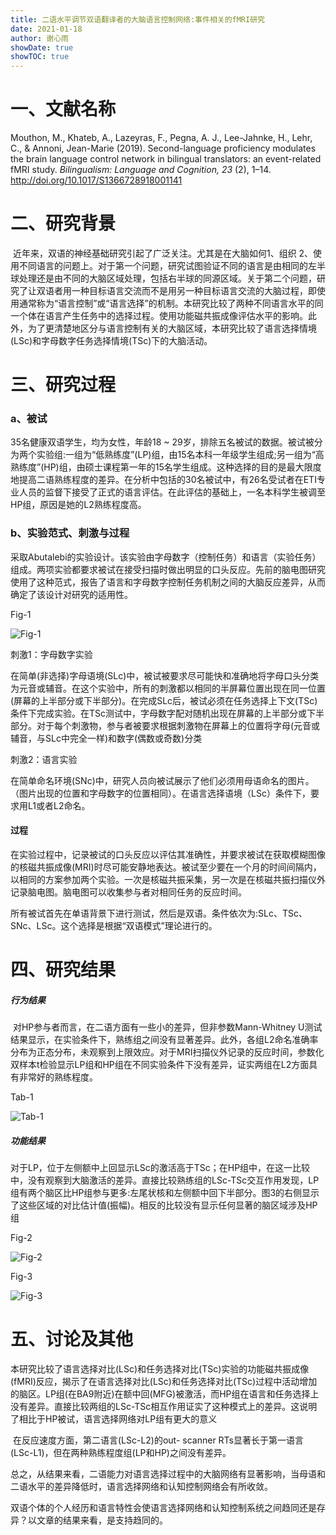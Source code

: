 ```yaml
---
title: 二语水平调节双语翻译者的大脑语言控制网络:事件相关的fMRI研究
date: 2021-01-18
author: 谢心雨
showDate: true
showTOC: true
---
```


# 一、文献名称

Mouthon, M., Khateb, A., Lazeyras, F., Pegna, A. J., Lee-Jahnke, H.,  Lehr, C., & Annoni, Jean-Marie (2019). Second-language proficiency modulates the brain language control network in bilingual translators: an event-related fMRI study. *Bilingualism: Language and Cognition, 23* (2), 1–14. http://doi.org/10.1017/S1366728918001141 

# 二、研究背景

​		近年来，双语的神经基础研究引起了广泛关注。尤其是在大脑如何1、组织 2、使用不同语言的问题上。对于第一个问题，研究试图验证不同的语言是由相同的左半球处理还是由不同的大脑区域处理，包括右半球的同源区域。关于第二个问题，研究了让双语者用一种目标语言交流而不是用另一种目标语言交流的大脑过程，即使用通常称为“语言控制”或“语言选择”的机制。本研究比较了两种不同语言水平的同一个体在语言产生任务中的选择过程。使用功能磁共振成像评估水平的影响。此外，为了更清楚地区分与语言控制有关的大脑区域，本研究比较了语言选择情境(LSc)和字母数字任务选择情境(TSc)下的大脑活动。

# 三、研究过程

### a、被试

35名健康双语学生，均为女性，年龄18 ~ 29岁，排除五名被试的数据。被试被分为两个实验组:一组为“低熟练度”(LP)组，由15名本科一年级学生组成;另一组为“高熟练度”(HP)组，由硕士课程第一年的15名学生组成。这种选择的目的是最大限度地提高二语熟练程度的差异。在分析中包括的30名被试中，有26名受试者在ETI专业人员的监督下接受了正式的语言评估。在此评估的基础上，一名本科学生被调至HP组，原因是她的L2熟练程度高。

### b、实验范式、刺激与过程

​		采取Abutalebi的实验设计。该实验由字母数字（控制任务）和语言（实验任务）组成。两项实验都要求被试在接受扫描时做出明显的口头反应。先前的脑电图研究使用了这种范式，报告了语言和字母数字控制任务机制之间的大脑反应差异，从而确定了该设计对研究的适用性。

Fig-1

![Fig-1](../Supporting_Information/2021-01-18-XXY2-Fig-1.png)

刺激1：字母数字实验

在简单(非选择)字母语境(SLc)中，被试被要求尽可能快和准确地将字母口头分类为元音或辅音。在这个实验中，所有的刺激都以相同的半屏幕位置出现在同一位置(屏幕的上半部分或下半部分)。在完成SLc后，被试必须在任务选择上下文(TSc)条件下完成实验。在TSc测试中，字母数字配对随机出现在屏幕的上半部分或下半部分。对于每个刺激物，参与者被要求根据刺激物在屏幕上的位置将字母(元音或辅音，与SLc中完全一样)和数字(偶数或奇数)分类

刺激2：语言实验

在简单命名环境(SNc)中，研究人员向被试展示了他们必须用母语命名的图片。（图片出现的位置和字母数字的位置相同）。在语言选择语境（LSc）条件下，要求用L1或者L2命名。



#### 过程

​		在实验过程中，记录被试的口头反应以评估其准确性，并要求被试在获取模糊图像的核磁共振成像(MRI)时尽可能安静地表达。被试至少要在一个月的时间间隔内，以相同的方案参加两个实验。一次是核磁共振采集，另一次是在核磁共振扫描仪外记录脑电图。脑电图可以收集参与者对相同任务的反应时间。

​		所有被试首先在单语背景下进行测试，然后是双语。条件依次为:SLc、TSc、SNc、LSc。这个选择是根据“双语模式”理论进行的。

# 四、研究结果

##### 行为结果

​		对HP参与者而言，在二语方面有一些小的差异，但非参数Mann-Whitney U测试结果显示，在实验条件下，熟练组之间没有显著差异。此外，各组L2命名准确率分布为正态分布，未观察到上限效应。对于MRI扫描仪外记录的反应时间，参数化双样本t检验显示LP组和HP组在不同实验条件下没有差异，证实两组在L2方面具有非常好的熟练程度。

Tab-1

![Tab-1](../Supporting_Information/2021-01-18-XXY2-Tab-1.png)

##### 功能结果

​		对于LP，位于左侧额中上回显示LSc的激活高于TSc；在HP组中，在这一比较中，没有观察到大脑激活的差异。直接比较熟练组的LSc-TSc交互作用发现，LP组有两个脑区比HP组参与更多:左尾状核和左侧额中回下半部分。图3的右侧显示了这些区域的对比估计值(振幅)。相反的比较没有显示任何显著的脑区域涉及HP组

Fig-2

![Fig-2](../Supporting_Information/2021-01-18-XXY2-Fig-2.png)

Fig-3

![Fig-3](../Supporting_Information/2021-01-18-XXY2-Fig-3.png)

# 五、讨论及其他

​		本研究比较了语言选择对比(LSc)和任务选择对比(TSc)实验的功能磁共振成像(fMRI)反应，揭示了在语言选择对比(LSc)和任务选择对比(TSc)过程中活动增加的脑区。LP组(在BA9附近)在额中回(MFG)被激活，而HP组在语言和任务选择上没有差异。直接比较两组的LSc-TSc相互作用证实了这种模式上的差异。这说明了相比于HP被试，语言选择网络对LP组有更大的意义

​		在反应速度方面，第二语言(LSc-L2)的out- scanner RTs显著长于第一语言(LSc-L1)，但在两种熟练程度组(LP和HP)之间没有差异。

​		总之，从结果来看，二语能力对语言选择过程中的大脑网络有显著影响，当母语和二语水平的差异降低时，语言选择网络和认知控制网络会有所收敛。

​		双语个体的个人经历和语言特性会使语言选择网络和认知控制系统之间趋同还是存异？以文章的结果来看，是支持趋同的。
